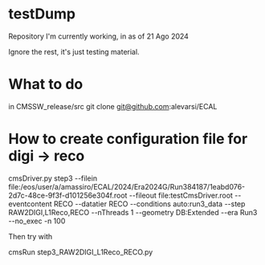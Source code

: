 # testDump
Repository I'm currently working, in as of 21 Ago 2024

Ignore the rest, it's just testing material.

# What to do

in CMSSW_release/src
git clone git@github.com:alevarsi/ECAL

# How to create configuration file for digi -> reco

cmsDriver.py step3 --filein file:/eos/user/a/amassiro/ECAL/2024/Era2024G/Run384187/1eabd076-2d7c-48ce-9f3f-d101256e304f.root --fileout file:testCmsDriver.root --eventcontent RECO --datatier RECO --conditions auto:run3_data --step RAW2DIGI,L1Reco,RECO --nThreads 1 --geometry DB:Extended --era Run3 --no_exec -n 100

Then try with 

cmsRun step3_RAW2DIGI_L1Reco_RECO.py






